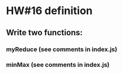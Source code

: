 # HW#16 definition
## Write two functions:
### myReduce (see comments in index.js)
### minMax (see comments in index.js)
